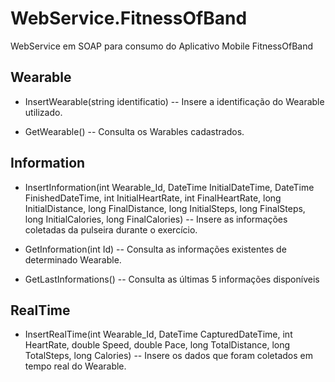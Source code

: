 # WebService.FitnessOfBand
WebService em SOAP para consumo do Aplicativo Mobile FitnessOfBand

## Wearable

- InsertWearable(string identificatio)
-- Insere a identificação do Wearable utilizado.

- GetWearable()
-- Consulta os Warables cadastrados.

## Information

- InsertInformation(int Wearable_Id, DateTime InitialDateTime, DateTime FinishedDateTime, int InitialHeartRate, int FinalHeartRate, long InitialDistance, long FinalDistance, long InitialSteps, long FinalSteps, long InitialCalories, long FinalCalories)
-- Insere as informações coletadas da pulseira durante o exercício.

- GetInformation(int Id)
-- Consulta as informações existentes de determinado Wearable.

- GetLastInformations()
-- Consulta as últimas 5 informações disponíveis

## RealTime

- InsertRealTime(int Wearable_Id, DateTime CapturedDateTime, int HeartRate, double Speed, double Pace, long TotalDistance, long TotalSteps, long Calories)
-- Insere os dados que foram coletados em tempo real do Wearable.